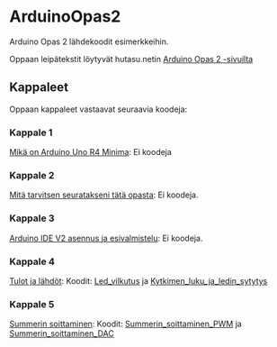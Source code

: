 # ArduinoOpas2
Arduino Opas 2 lähdekoodit esimerkkeihin.

Oppaan leipätekstit löytyvät hutasu.netin [Arduino Opas 2 -sivuilta](https://www.hutasu.net/mikrokontrollerit/arduino-opas-2-arduino-uno-r4-minima/)

## Kappaleet
Oppaan kappaleet vastaavat seuraavia koodeja:

### Kappale 1
[Mikä on Arduino Uno R4 Minima](https://www.hutasu.net/mikrokontrollerit/arduino-opas-2-arduino-uno-r4-minima/mika-on-arduino-uno-r4-minima/): Ei koodeja
### Kappale 2
[Mitä tarvitsen seuratakseni tätä opasta](https://www.hutasu.net/mikrokontrollerit/arduino-opas-2-arduino-uno-r4-minima/mita-tarvitsen-seuratakseni-tata-opasta/): Ei koodeja.
### Kappale 3
[Arduino IDE V2 asennus ja esivalmistelu](https://www.hutasu.net/mikrokontrollerit/arduino-opas-2-arduino-uno-r4-minima/arduino-ide-v2-asennus-ja-esivalmistelu/): Ei koodeja.
### Kappale 4
[Tulot ja lähdöt](https://www.hutasu.net/mikrokontrollerit/arduino-opas-2-arduino-uno-r4-minima/4-tulot-ja-lahdot/): Koodit: [Led_vilkutus](https://github.com/hutasunet/ArduinoOpas2/tree/main/Led_vilkutus) ja [Kytkimen_luku_ja_ledin_sytytys](https://github.com/hutasunet/ArduinoOpas2/tree/main/Kytkimen_luku_ja_ledin_sytytys)
### Kappale 5
[Summerin soittaminen](https://www.hutasu.net/mikrokontrollerit/arduino-opas-2-arduino-uno-r4-minima/5-summerin-soittaminen/): Koodit: [Summerin_soittaminen_PWM](https://github.com/hutasunet/ArduinoOpas2/tree/main/Summerin_soittaminen_PWM) ja [Summerin_soittaminen_DAC](https://github.com/hutasunet/ArduinoOpas2/tree/main/Summerin_soittaminen_DAC)
